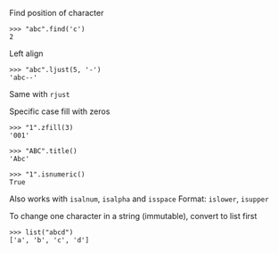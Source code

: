 Find position of character
```
>>> "abc".find('c')
2
```

Left align
```
>>> "abc".ljust(5, '-')
'abc--'
```
Same with `rjust`

Specific case fill with zeros
```
>>> "1".zfill(3)
'001'
```

```
>>> "ABC".title()
'Abc'
```

```
>>> "1".isnumeric()
True
```

Also works with `isalnum`, `isalpha` and `isspace`
Format: `islower`, `isupper`

To change one character in a string (immutable), convert to list first
```
>>> list("abcd")
['a', 'b', 'c', 'd']
```
